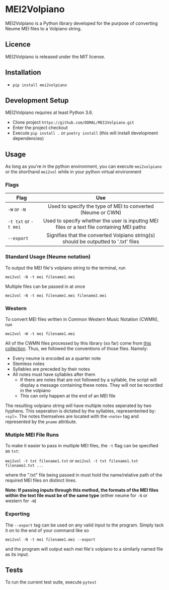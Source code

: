 # MEI2Volpiano
MEI2Volpiano is a Python library developed for the purpose of converting Neume MEI files to a Volpiano string.

## Licence
MEI2Volpiano is released under the MIT license.

## Installation

* `pip install mei2volpiano`

## Development Setup

MEI2Volpiano requires at least Python 3.6.
* Clone project `https://github.com/DDMAL/MEI2Volpiano.git`
* Enter the project checkout
* Execute `pip install .` or `poetry install` (this will install development dependencies)

## Usage

As long as you're in the python environment, you can execute `mei2volpiano` or the shorthand `mei2vol` while in your python virtual environment

### Flags

| Flag        | Use           |
| ------------- |:-------------:|
| `-W` or `-N` | Used to specify the type of MEI to converted (Neume or CWN) |
| `-t txt` or `-t mei`| Used to specify whether the user is inputtng MEI files or a text file containing MEI paths |
| `--export` | Signifies that the converted Volpiano string(s) should be outputted to '.txt' files    |

### Standard Usage (Neume notation)

To output the MEI file's volpiano string to the terminal, run

`mei2vol -N -t mei filename1.mei`

Multiple files can be passed in at once

`mei2vol -N -t mei filename1.mei filename2.mei`

### Western

To convert MEI files written in Common Western Music Notation (CWMN), run

`mei2vol -W -t mei filename1.mei`

All of the CWMN files processed by this library (so far) come from [this collection](https://github.com/DDMAL/Andrew-Hughes-Chant/tree/master/file_structure_text_file_MEI_file). Thus, we followed the conventions of those files. Namely:

- Every neume is encoded as a quarter note
- Stemless notes
- Syllables are preceded by their notes
- All notes must have syllables after them
  * If there are notes that are not followed by a syllable, the script will display a message containing these notes. They will not be recorded in the volpiano
  * This can only happen at the end of an MEI file 

The resulting volpiano string will have multiple notes seperated by two hyphens. This seperation is dictated by the syllables, representented by: `<syl>`. The notes themselves are located with the `<note>` tag and represented by the `pname` attribute.

### Mutiple MEI File Runs

To make it easier to pass in multiple MEI files, the `-t` flag can be specified as `txt`:

`mei2vol -t txt filename1.txt` or `mei2vol -t txt filename1.txt filename2.txt ...`

where the ".txt" file being passed in must hold the name/relative path of the required MEI files on distinct lines.

**Note: If passing inputs through this method, the formats of the MEI files within the text file must be of the same type** (either neume for `-N` or western for `-W`)

### Exporting

The `--export` tag can be used on any valid input to the program. Simply tack it on to the end of your command like so

`mei2vol -N -t mei filename1.mei --export`

and the program will output each mei file's volpiano to a similarly named file as its input.


## Tests

To run the current test suite, execute `pytest`
